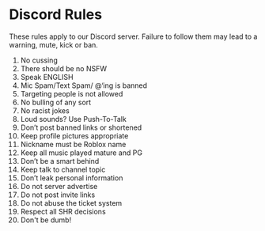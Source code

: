# Discord Rules
These rules apply to our Discord server. Failure to follow them may lead to a warning, mute, kick or ban.

1. No cussing
2. There should be no NSFW
3. Speak ENGLISH
4. Mic Spam/Text Spam/ @‘ing is banned
5. Targeting people is not allowed 
6. No bulling of any sort 
7. No racist jokes
8. Loud sounds? Use Push-To-Talk
9. Don’t post banned links or shortened 
10. Keep profile pictures appropriate 
11. Nickname must be Roblox name 
12. Keep all music played mature and PG
13. Don’t be a smart behind
14. Keep talk to channel topic
15. Don’t leak personal information 
16. Do not server advertise
17. Do not post invite links
18. Do not abuse the ticket system
19. Respect all SHR decisions
20. Don't be dumb!
